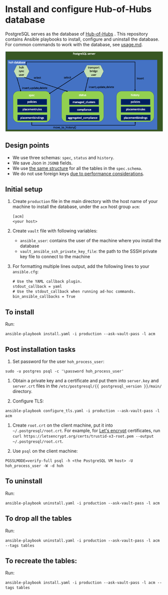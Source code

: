 # Install and configure Hub-of-Hubs database

PostgreSQL serves as the database of [Hub-of-Hubs](https://github.com/open-cluster-management/hub-of-hubs) . This repository contains Ansible playbooks to install, configure and uninstall the database. For common commands to work with the database, see [usage.md](usage.md).

![DatabaseDiagram](images/HubOfHubsDatabase.png)

## Design points

* We use three schemas: `spec`, `status` and `history`.
* We save Json in `JSONB` fields.
* We use [the same structure](https://github.com/open-cluster-management/hub-of-hubs-postgresql/blob/main/roles/install/tasks/create_spec_table.yaml) for all the tables in the `spec.schema`.
* We do not use foreign keys [due to performance considerations](http://bonesmoses.org/2014/05/14/foreign-keys-are-not-free/).

## Initial setup

1.  Create `production` file in the main directory with the host name of your machine to install the database, under the `acm` host group `acm`:

    ```
    [acm]
    <your host>
    ```

1.  Create `vault` file with following variables:
    - `ansible_user`: contains the user of the machine where you install the database
    - `vault_ansible_ssh_private_key_file`: the path to the SSSH private key file to connect to the machine

1.  For formatting multiple lines output, add the following lines to your `ansible.cfg`:

    ```
    # Use the YAML callback plugin.
    stdout_callback = yaml
    # Use the stdout_callback when running ad-hoc commands.
    bin_ansible_callbacks = True
    ```

## To install

Run:

```
ansible-playbook install.yaml -i production --ask-vault-pass -l acm
```

## Post installation tasks

1. Set password for the user `hoh_process_user`:

```
sudo -u postgres psql -c '\password hoh_process_user'
```

1. Obtain a private key and a certificate and put them into `server.key` and `server.crt` files in the `/etc/postgresql/{{ postgresql_version }}/main/` directory.

1. Configure TLS:

```
ansible-playbook configure_tls.yaml -i production --ask-vault-pass -l acm
```

1. Create `root.crt` on the client machine, put it into `~/.postgresql/root.crt`. For example, for
[Let's encrypt](https://letsencrypt.org/) certificates, run `curl https://letsencrypt.org/certs/trustid-x3-root.pem --output ~/.postgresql/root.crt`.

1. Use `psql` on the client machine:

```
PGSSLMODE=verify-full psql -h <the PostgreSQL VM host> -U hoh_process_user -W -d hoh
```

## To uninstall

Run:

```
ansible-playbook uninstall.yaml -i production --ask-vault-pass -l acm
```

## To drop all the tables

Run:

```
ansible-playbook uninstall.yaml -i production --ask-vault-pass -l acm --tags tables
```

## To recreate the tables:

Run:

```
ansible-playbook install.yaml -i production --ask-vault-pass -l acm --tags tables
```
